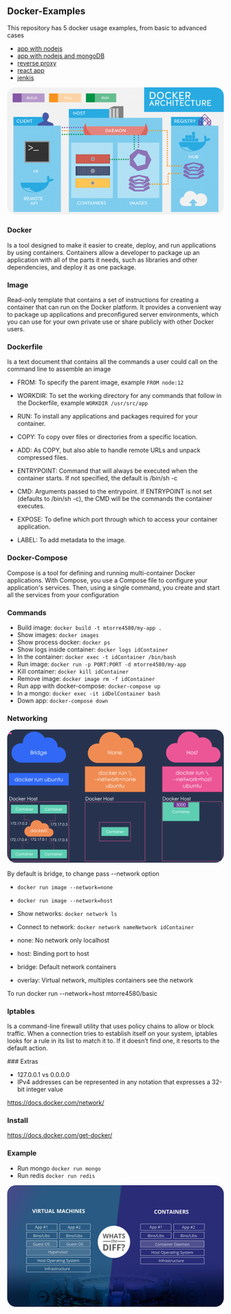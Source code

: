 ## Docker-Examples

This repository has 5 docker usage examples, from basic to advanced cases

- [app with nodejs](https://github.com/mtorre4580/docker-examples/blob/master/basic)
- [app with nodejs and mongoDB](https://github.com/mtorre4580/docker-examples/blob/master/intermedium)
- [reverse proxy](https://github.com/mtorre4580/docker-examples/blob/master/advanced)
- [react app](https://github.com/mtorre4580/docker-examples/tree/master/extras)
- [jenkis](https://github.com/mtorre4580/docker-examples/tree/master/extras)

<div style="text-align:center;margin:auto">
    <img src="docker_full.png"  style="border-radius: 20px" />
</div>

### Docker

Is a tool designed to make it easier to create, deploy, and run applications by using containers. Containers allow a developer to package up an application with all of the parts it needs, such as libraries and other dependencies, and deploy it as one package. 

### Image
Read-only template that contains a set of instructions for creating a container that can run on the Docker platform. It provides a convenient way to package up applications and preconfigured server environments, which you can use for your own private use or share publicly with other Docker users.

### Dockerfile
Is a text document that contains all the commands a user could call on the command line to assemble an image

- FROM: To specify the parent image, example `FROM node:12`

- WORKDIR: To set the working directory for any commands that follow in the Dockerfile, example `WORKDIR /usr/src/app`

- RUN: To install any applications and packages required for your container.

- COPY: To copy over files or directories from a specific location.

- ADD: As COPY, but also able to handle remote URLs and unpack compressed files.

- ENTRYPOINT: Command that will always be executed when the container starts. If not specified, the default is /bin/sh -c

- CMD: Arguments passed to the entrypoint. If ENTRYPOINT is not set (defaults to /bin/sh -c), the CMD will be the commands the container executes.

- EXPOSE: To define which port through which to access your container application.

- LABEL: To add metadata to the image.

### Docker-Compose
Compose is a tool for defining and running multi-container Docker applications. With Compose, you use a Compose file to 
configure your application's services. Then, using a single command, you create and start all the services from your configuration

### Commands

- Build image: `docker build -t mtorre4580/my-app .`
- Show images: `docker images`
- Show process docker: `docker ps`
- Show logs inside container: `docker logs idContainer`
- In the container: `docker exec -t idContainer /bin/bash`
- Run image: `docker run -p PORT:PORT -d mtorre4580/my-app`
- Kill container: `docker kill idContainer`
- Remove image: `docker image rm -f idContainer`
- Run app with docker-compose: `docker-compose up`
- In a mongo: `docker exec -it idDelContainer bash`
- Down app: `docker-compose down`

### Networking

<div style="text-align:center;margin:auto">
    <img src="docker-network.png"  style="border-radius: 20px" />
</div>

By default is bridge, to change pass --network option

- `docker run image --network=none`
- `docker run image --network=host`

- Show networks: `docker network ls`
- Connect to network: `docker network nameNetwork idContainer`

- none: No network only localhost
- host: Binding port to host
- bridge: Default network containers
- overlay: Virtual network, multiples containers see the network

To run docker run --network=host  mtorre4580/basic

### Iptables
Is a command-line firewall utility that uses policy chains to allow or block traffic. 
When a connection tries to establish itself on your system, iptables looks for a rule in its list to match it to.
If it doesn’t find one, it resorts to the default action.

### Extras
- 127.0.0.1 vs 0.0.0.0
- IPv4 addresses can be represented in any notation that expresses a 32-bit integer value

https://docs.docker.com/network/

### Install

https://docs.docker.com/get-docker/

### Example

- Run mongo `docker run mongo`
- Run redis `docker run redis`

<div style="text-align:center;margin:auto">
    <img src="docker-vs-vm.jpg"  style="border-radius: 20px" />
</div>
